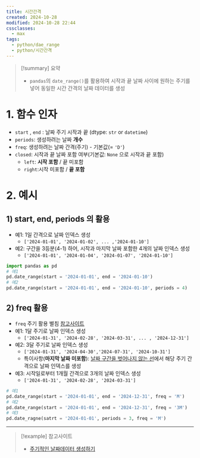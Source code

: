 ```yaml
---
title: 시간간격
created: 2024-10-28
modified: 2024-10-28 22:44
cssclasses:
  - max
tags:
  - python/dae_range
  - python/시간간격
---
```

> [!summary] 요약
> - `pandas`의 `date_range()`를 활용하여 시작과 끝 날짜 사이에 원하는 주기를 넣어 동일한 시간 간격의 날짜 데이터를 생성

# 1. 함수 인자
- `start` , `end` : 날짜 주기 시작과 끝 (dtype: `str` or `datetime`)
- `periods`: 생성하려는 날짜 **개수**
- `freq`: 생성하려는 날짜 간격(주기) - 기본값(= `'D'`)
- `closed`: 시작과 끝 날짜 포함 여부(기본값: `None` 으로 시작과 끝 포함)
	- `left`: **시작 포함** / 끝 미포함
	- `right`:시작 미포함 / **끝 포함**
# 2. 예시

## 1) start, end, periods 의 활용
- 예1: 1일 간격으로 날짜 인덱스 생성
	- `['2024-01-01', '2024-01-02', ... ,'2024-01-10']`
- 예2: 구간을 3등분(4-1) 하어, 시작과 마지막 날짜 포함한 4개의 날짜 인덱스 생성
	- `['2024-01-01', '2024-01-04', '2024-01-07', '2024-01-10']`
```python
import pandas as pd
# 예1
pd.date_range(start = '2024-01-01', end = '2024-01-10')
# 예2
pd.date_range(start = '2024-01-01', end = '2024-01-10', periods = 4)
```

## 2) freq 활용
- `freq` 주기 활용 별침 [참고사이트](https://pandas.pydata.org/docs/user_guide/timeseries.html#timeseries-offset-aliases)
- 예1: 1달 주기로 날짜 인덱스 생성
	- `['2024-01-31', '2024-02-28', '2024-03-31', ... , '2024-12-31']`
- 예2: 3달 주기로 날짜 인덱스 생성
	- `['2024-01-31', '2024-04-30','2024-07-31', '2024-10-31']`
	- 특이사항(**마지막 날짜 미포함**): <u>날짜 구간을 벗어나지 않는 선</u>에서 해당 주기 간격으로 날짜 인덱스를 생성
- 예3: 시작일로부터 1개월 간격으로 3개의 날짜 인덱스 생성
	- `['2024-01-31', '2024-02-28', '2024-03-31']`
```python
# 예1
pd.date_range(start = '2024-01-01', end = '2024-12-31', freq = 'M')
# 예2
pd.date_range(start = '2024-01-01', end = '2024-12-31', freq = '3M')
# 예3
pd.date_ragne(satrt = '2024-01-01', periods = 3, freq = 'M')
```

---
>[!example] 참고사이트
>- [주기적인 날짜데이터 생성하기](https://data-minggeul.tistory.com/9)


